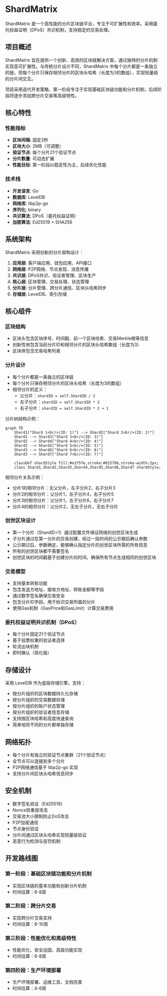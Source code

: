 # ShardMatrix

ShardMatrix 是一个高性能的分片区块链平台，专注于可扩展性和效率。采用委托权益证明（DPoS）共识机制，支持稳定的交易处理。

## 项目概述

ShardMatrix 旨在提供一个创新、高效的区块链解决方案，通过独特的分片机制实现高可扩展性。与传统分片设计不同，ShardMatrix 中每个分片都是一条独立的链，但每个分片只保存相邻分片的区块头哈希（长度为3的数组），实现轻量级的分片间交互。

项目采用迭代开发策略，第一阶段专注于实现基础区块链功能和分片机制，后续阶段将逐步添加跨分片交易等高级特性。

## 核心特性

### 性能指标
- **区块间隔**: 固定2秒
- **区块大小**: 2MB（可调整）
- **验证节点**: 每个分片21个验证节点
- **分片数量**: 可动态扩展
- **性能目标**: 第一阶段以稳定性为主，后续优化性能

### 技术栈
- **开发语言**: Go
- **数据库**: LevelDB
- **网络库**: libp2p-go
- **序列化**: binary
- **共识算法**: DPoS（委托权益证明）
- **加密算法**: Ed25519 + SHA256

## 系统架构

ShardMatrix 采用创新的分片架构设计：

1. **应用层**: 客户端应用、钱包应用、API接口
2. **网络层**: P2P网络、节点发现、消息传播
3. **共识层**: DPoS共识、验证者管理、区块生产
4. **核心层**: 区块管理、交易处理、状态管理
5. **分片层**: 分片管理、跨分片通信、区块头哈希同步
6. **存储层**: LevelDB、索引存储

## 核心组件

### 区块结构
- 区块头包含区块序号、时间戳、前一个区块哈希、交易Merkle根等信息
- 创新性地包含当前分片ID和相邻分片的区块头哈希数组（长度为3）
- 区块体包含交易哈希列表

### 分片设计
- 每个分片都是一条独立的区块链
- 每个分片只保存相邻分片的区块头哈希（长度为3的数组）
- 相邻分片的定义：
  - 父分片：`shardID = self.ShardID / 2`
  - 左子分片：`shardID = self.ShardID * 2`
  - 右子分片：`shardID = self.ShardID * 2 + 1`

分片树结构示例：
```mermaid
graph TD
    Shard1["Shard 1<br/>(ID: 1)"] --> Shard2["Shard 2<br/>(ID: 2)"]
    Shard1 --> Shard3["Shard 3<br/>(ID: 3)"]
    Shard2 --> Shard4["Shard 4<br/>(ID: 4)"]
    Shard2 --> Shard5["Shard 5<br/>(ID: 5)"]
    Shard3 --> Shard6["Shard 6<br/>(ID: 6)"]
    Shard3 --> Shard7["Shard 7<br/>(ID: 7)"]
    
    classDef shardStyle fill:#e1f5fe,stroke:#01579b,stroke-width:2px;
    class Shard1,Shard2,Shard3,Shard4,Shard5,Shard6,Shard7 shardStyle;
```

相邻分片关系示例：
- 分片1的相邻分片：无父分片，左子分片2，右子分片3
- 分片2的相邻分片：父分片1，左子分片4，右子分片5
- 分片3的相邻分片：父分片1，左子分片6，右子分片7
- 分片4的相邻分片：父分片2，无左子分片，无右子分片

### 创世区块设计
- 第一个分片（ShardID=1）通过配置文件保证网络的创世区块生成
- 子分片通过在第一分片的交易创建，经过一段时间的公示期后确认参数
- 公示期过后，参数确定，能够确认指定分片的创世区块所需的所有信息
- 所有的创世区块都不需要签名
- 创世区块的时间戳基于创建分片的时间，确保所有节点生成相同的创世区块

### 交易模型
- 支持基本转账功能
- 包含发送方地址、接收方地址、转账金额等字段
- 通过数字签名确保交易安全
- 包含分片ID字段，用于标识交易所属的分片
- 使用Gas机制（GasPrice和GasLimit）计算交易费用

### 委托权益证明共识机制（DPoS）
- 每个分片固定21个验证节点
- 基于投票权重的验证者选择
- 轮流出块机制
- 即时确认（简化版）

## 存储设计

采用 LevelDB 作为底层存储引擎，支持：
- 按分片组织的区块数据持久化存储
- 按分片组织的交易数据存储
- 按分片组织的账户状态管理
- 按分片组织的验证者信息存储
- 支持按区块哈希和高度快速查询
- 简单地将不同的分片都单独存储

## 网络拓扑

- 每个分片有独立的验证节点集群（21个验证节点）
- 全节点可以连接到多个分片
- P2P网络通信基于 libp2p-go 实现
- 支持分片间区块头哈希信息同步

## 安全机制

- 数字签名验证（Ed25519）
- Nonce防重放攻击
- 交易池大小限制防止DoS攻击
- P2P加密通信
- 节点身份验证
- 分片间通过区块头哈希实现轻量级验证
- 恶意行为检测与惩罚机制

## 开发路线图

### 第一阶段：基础区块链功能和分片机制
- 实现区块链的基本功能和创新分片机制
- 时间估算：6-8周

### 第二阶段：跨分片交易
- 实现跨分片交易支持
- 时间估算：8-10周

### 第三阶段：性能优化和高级特性
- 性能优化、安全加固、高级功能实现
- 时间估算：6-8周

### 第四阶段：生产环境部署
- 生产环境部署、运维工具、文档完善
- 时间估算：4-6周